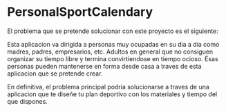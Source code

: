 # PersonalSportCalendary

El problema que se pretende solucionar con este proyecto es el siguiente:

Esta aplicacion va dirigida a personas muy ocupadas en su dia a dia como madres, padres, empresarios, etc. Adultos en general que no consiguen organizar su tiempo libre y termina convirtiendose en tiempo ocioso. Ésas personas pueden mantenerse en forma desde casa a traves de esta aplicacion que se pretende crear. 

En definitiva, el problema principal podria solucionarse a traves de una aplicacion que te diseñe tu plan deportivo con los materiales y tiempo del que dispones.